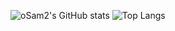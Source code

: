 ![oSam2's GitHub stats](https://github-readme-stats-git-master-osam2s-projects.vercel.app/api?username=oSam2&show_icons=true&theme=tokyonight&locale=pt-br)
![Top Langs](https://github-readme-stats-git-master-osam2s-projects.vercel.app/api/top-langs/?username=oSam2&layout=compact&langs_count=8&theme=tokyonight&cache_seconds=21600&locale=pt-br)
